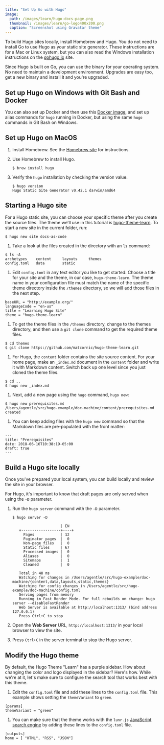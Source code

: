 ```yaml
---
title: "Set Up Go with Hugo"
image:
  path: /images/learn/hugo-docs-page.png
  thumbnail: /images/learn/go-logo400x200.png
  caption: "Screenshot using Gravatar theme"
---
```


To build Hugo sites locally, install Homebrew and Hugo. You do not need to install Go to use Hugo as your static site generator. These instructions are for a Mac or Linux system, but you can also read the Windows installation instructions on the [gohugo.io](https://gohugo.io/getting-started/installing#windows) site.

Since Hugo is built on Go, you can use the binary for your operating system. No need to maintain a development environment. Upgrades are easy too, get a new binary and install it and you're upgraded.

## Set up Hugo on Windows with Git Bash and Docker

You can also set up Docker and then use this [Docker image](https://hub.docker.com/r/jguyomard/hugo-builder/), and set up alias commands for `hugo` running in Docker, but using the same `hugo` commands in Git Bash on Windows.

## Set up Hugo on MacOS
1. Install Homebrew. See the [Homebrew site](https://brew.sh) for instructions.
1. Use Homebrew to install Hugo.

   ```
   $ brew install hugo
   ```

1. Verify the `hugo` installation by checking the version value.

   ```
   $ hugo version
   Hugo Static Site Generator v0.42.1 darwin/amd64
   ```

## Starting a Hugo site

For a Hugo static site, you can choose your specific theme after you create the source files. The theme we'll use in this tutorial is [hugo-theme-learn](https://themes.gohugo.io/hugo-theme-learn/). To start a new site in the current folder, run:

   ```
   $ hugo new site docs-as-code
   ```

1. Take a look at the files created in the directory with an `ls` command:
  ```
  $ ls -A
  archetypes	content		layouts		themes
  config.toml	data		static
  ```
1. Edit `config.toml` in any text editor you like to get started. Choose a title for your site and the theme, in our case, `hugo-theme-learn`. The theme name in your configuration file must match the name of the specific theme directory inside the `/themes` directory, so we will add those files in the next step.
  ```
  baseURL = "http://example.org/"
  languageCode = "en-us"
  title = "Learning Hugo Site"
  theme = "hugo-theme-learn"
  ```
1. To get the theme files in the `/themes` directory, change to the themes directory, and then use a `git clone` command to get the required theme files.
  ```
  $ cd themes
  $ git clone https://github.com/matcornic/hugo-theme-learn.git
  ```
1. For Hugo, the `content` folder contains the site source content. For your home page, make an `_index.md` document in the `content` folder and write it with Markdown content. Switch back up one level since you just cloned the theme files.
  ```
  $ cd ..
  $ hugo new _index.md
  ```
1. Next, add a new page using the `hugo` command, `hugo new`:
  ```
  $ hugo new prerequisites.md
  /Users/agentle/src/hugo-example/doc-machine/content/prerequisites.md created
  ```
1. You can keep adding files with the `hugo new` command so that the Markdown files are pre-populated with the front matter:
  ```
  ---
  title: "Prerequisites"
  date: 2018-06-16T10:38:19-05:00
  draft: true
  ---
  ```

## Build a Hugo site locally

Once you've prepared your local system, you can build locally and review the site in your browser.

For Hugo, it's important to know that draft pages are only served when using the `-D` parameter.

1. Run the `hugo server` command with the `-D` parameter.

   ```
   $ hugo server -D

                         | EN
      +------------------+----+
        Pages            | 12
        Paginator pages  |  0
        Non-page files   |  0
        Static files     | 67
        Processed images |  0
        Aliases          |  0
        Sitemaps         |  1
        Cleaned          |  0

      Total in 48 ms
      Watching for changes in /Users/agentle/src/hugo-example/doc-machine/{content,data,layouts,static,themes}
      Watching for config changes in /Users/agentle/src/hugo-example/doc-machine/config.toml
      Serving pages from memory
      Running in Fast Render Mode. For full rebuilds on change: hugo server --disableFastRender
      Web Server is available at http://localhost:1313/ (bind address 127.0.0.1)
      Press Ctrl+C to stop
   ```

1. Open the **Web Server** URL, `http://localhost:1313/` in your local browser to view the site.

1. Press `Ctrl+C` in the server terminal to stop the Hugo server.

## Modify the Hugo theme

By default, the Hugo Theme "Learn" has a purple sidebar. How about changing the color and logo displayed in the sidebar? Here's how. While we're at it, let's make sure to configure the search tool that works best with this theme.

1. Edit the `config.toml` file and add these lines to the `config.toml` file. This example shows setting the `themeVariant` to `green`.
```
[params]
themeVariant = "green"
```
1. You can make sure that the theme works with the `lunr.js` [JavaScript search engine](https://lunrjs.com/) by adding these lines to the `config.toml` file.
```
[outputs]
home = [ "HTML", "RSS", "JSON"]
```
